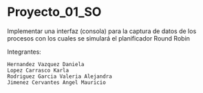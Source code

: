 # Proyecto_01_SO
Implementar una interfaz (consola) para la captura de datos de los procesos con los cuales se simulará el planificador Round Robin

Integrantes:

    Hernandez Vazquez Daniela
    Lopez Carrasco Karla
    Rodriguez Garcia Valeria Alejandra
    Jimenez Cervantes Angel Mauricio
